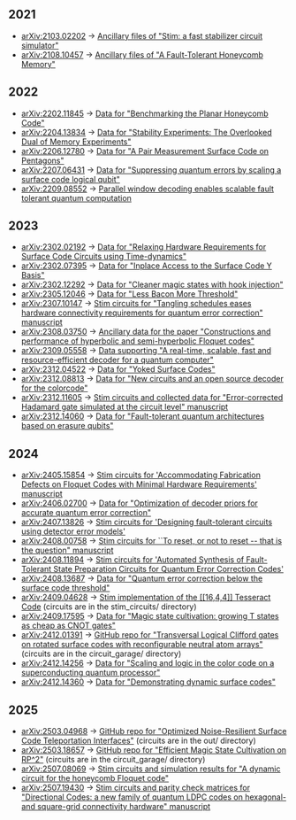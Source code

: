 ## 2021

- [arXiv:2103.02202](https://arxiv.org/abs/2103.02202) → [Ancillary files of "Stim: a fast stabilizer circuit simulator"](https://arxiv.org/src/2103.02202v3/anc)
- [arXiv:2108.10457](https://arxiv.org/abs/2108.10457) → [Ancillary files of "A Fault-Tolerant Honeycomb Memory"](https://arxiv.org/src/2108.10457v2/anc)

## 2022

- [arXiv:2202.11845](https://arxiv.org/abs/2202.11845) → [Data for "Benchmarking the Planar Honeycomb Code"](https://zenodo.org/records/7072889)
- [arXiv:2204.13834](https://arxiv.org/abs/2204.13834) → [Data for "Stability Experiments: The Overlooked Dual of Memory Experiments"](https://zenodo.org/records/6859486)
- [arXiv:2206.12780](https://arxiv.org/abs/2206.12780) → [Data for "A Pair Measurement Surface Code on Pentagons"](https://zenodo.org/records/6626417)
- [arXiv:2207.06431](https://arxiv.org/abs/2207.06431) → [Data for "Suppressing quantum errors by scaling a surface code logical qubit"](https://zenodo.org/records/6804040)
- [arXiv:2209.08552](https://arxiv.org/abs/2209.08552) → [Parallel window decoding enables scalable fault tolerant quantum computation](https://doi.org/10.5281/zenodo.8422904)

## 2023

- [arXiv:2302.02192](https://arxiv.org/abs/2302.02192) → [Data for "Relaxing Hardware Requirements for Surface Code Circuits using Time-dynamics"](https://zenodo.org/records/7587578)
- [arXiv:2302.07395](https://arxiv.org/abs/2302.07395) → [Data for "Inplace Access to the Surface Code Y Basis"](https://zenodo.org/records/7487893)
- [arXiv:2302.12292](https://arxiv.org/abs/2302.12292) → [Data for "Cleaner magic states with hook injection"](https://zenodo.org/records/7575030)
- [arXiv:2305.12046](https://arxiv.org/abs/2305.12046) → [Data for "Less Bacon More Threshold"](https://zenodo.org/records/7901729)
- [arXiv:2307.10147](https://arxiv.org/abs/2307.10147) → [Stim circuits for "Tangling schedules eases hardware connectivity requirements for quantum error correction" manuscript](https://zenodo.org/records/8391674)
- [arXiv:2308.03750](https://arxiv.org/abs/2308.03750) → [Ancillary data for the paper "Constructions and performance of hyperbolic and semi-hyperbolic Floquet codes" ](https://github.com/oscarhiggott/hyperbolic-floquet-data)
- [arXiv:2309.05558](https://arxiv.org/abs/2309.05558) → [Data supporting "A real-time, scalable, fast and resource-efficient decoder for a quantum computer"](https://zenodo.org/records/11621878)
- [arXiv:2312.04522](https://arxiv.org/abs/2312.04522) → [Data for "Yoked Surface Codes"](https://zenodo.org/records/10277397)
- [arXiv:2312.08813](https://arxiv.org/abs/2312.08813) → [Data for "New circuits and an open source decoder for the colorcode"](https://zenodo.org/records/10375289)
- [arXiv:2312.11605](https://arxiv.org/abs/2312.11605) → [Stim circuits and collected data for "Error-corrected Hadamard gate simulated at the circuit level" manuscript](https://zenodo.org/records/10391116)
- [arXiv:2312.14060](https://arxiv.org/abs/2312.14060) → [Data for "Fault-tolerant quantum architectures based on erasure qubits"](https://zenodo.org/records/13730128)

## 2024

- [arXiv:2405.15854](https://arxiv.org/abs/2405.15854) → [Stim circuits for 'Accommodating Fabrication Defects on Floquet Codes with Minimal Hardware Requirements' manuscript](https://zenodo.org/records/11241876)
- [arXiv:2406.02700](https://arxiv.org/abs/2406.02700) → [Data for "Optimization of decoder priors for accurate quantum error correction"](https://zenodo.org/records/11403595)
- [arXiv:2407.13826](https://arxiv.org/abs/2407.13826) → [Stim circuits for 'Designing fault-tolerant circuits using detector error models'](https://github.com/peter-janderks/short_measurement_schedules_simulations/tree/main/stim_circuits)
- [arXiv:2408.00758](https://arxiv.org/abs/2408.00758) → [Stim circuits for ``To reset, or not to reset -- that is the question" manuscript](https://zenodo.org/records/13152440)
- [arXiv:2408.11894](https://arxiv.org/abs/2408.11894) → [Stim circuits for 'Automated Synthesis of Fault-Tolerant State Preparation Circuits for Quantum Error Correction Codes'](https://github.com/cda-tum/mqt-qecc/tree/main/src/mqt/qecc/ft_stateprep/eval/circuits)
- [arXiv:2408.13687](https://arxiv.org/abs/2408.13687) → [Data for "Quantum error correction below the surface code threshold"](https://zenodo.org/records/13273331)
- [arXiv:2409.04628](https://arxiv.org/abs/2409.04628) → [Stim implementation of the [[16,4,4]] Tesseract Code](https://github.com/DeDuckProject/tesseract-code-stim) (circuits are in the stim_circuits/ directory)
- [arXiv:2409.17595](https://arxiv.org/abs/2409.17595) → [Data for "Magic state cultivation: growing T states as cheap as CNOT gates"](https://zenodo.org/records/13777072)
- [arXiv:2412.01391](https://arxiv.org/abs/2412.01391) → [GitHub repo for "Transversal Logical Clifford gates on rotated surface codes with reconfigurable neutral atom arrays"](https://github.com/Zihan-Chen-PhMA/Dynamical-S-gate-decoding/) (circuits are in the circuit_garage/ directory)
- [arXiv:2412.14256](https://arxiv.org/abs/2412.14256) → [Data for "Scaling and logic in the color code on a superconducting quantum processor"](https://zenodo.org/records/14238944)
- [arXiv:2412.14360](https://arxiv.org/abs/2412.14360) → [Data for "Demonstrating dynamic surface codes"](https://zenodo.org/records/14238907)

## 2025

- [arXiv:2503.04968](https://arxiv.org/abs/2503.04968) → [GitHub repo for "Optimized Noise-Resilient Surface Code Teleportation Interfaces"](https://github.com/QEC-pages/Modular-Surface-code-simulations/) (circuits are in the out/ directory)
- [arXiv:2503.18657](https://arxiv.org/abs/2503.18657) → [GitHub repo for "Efficient Magic State Cultivation on RP^2"](https://github.com/Zihan-Chen-PhMA/Cultiv_T_RP2/) (circuits are in the circuit_garage/ directory)
- [arXiv:2507.08069](https://arxiv.org/abs/2507.08069) → [Stim circuits and simulation results for "A dynamic circuit for the honeycomb Floquet code"](https://zenodo.org/records/15854678)
- [arXiv:2507.19430](https://arxiv.org/abs/2507.19430) → [Stim circuits and parity check matrices for "Directional Codes: a new family of quantum LDPC codes on hexagonal- and square-grid connectivity hardware" manuscript](https://zenodo.org/records/16422162)
